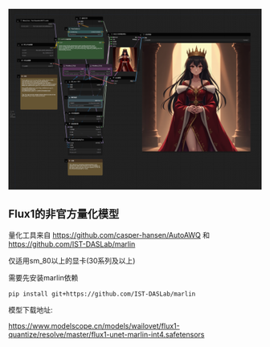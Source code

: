 ![image](./examples/workflow1.png)

## Flux1的非官方量化模型

量化工具来自 https://github.com/casper-hansen/AutoAWQ 和 https://github.com/IST-DASLab/marlin

仅适用sm_80以上的显卡(30系列及以上)

 
需要先安装marlin依赖
```shell
pip install git+https://github.com/IST-DASLab/marlin
```
 
模型下载地址:

https://www.modelscope.cn/models/wailovet/flux1-quantize/resolve/master/flux1-unet-marlin-int4.safetensors